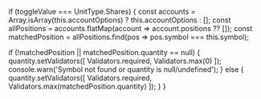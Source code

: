 if (toggleValue === UnitType.Shares) {
  const accounts = Array.isArray(this.accountOptions) ? this.accountOptions : [];
  const allPositions = accounts.flatMap(account => account.positions ?? []);
  const matchedPosition = allPositions.find(pos => pos.symbol === this.symbol);

  if (!matchedPosition || matchedPosition.quantity == null) {
    quantity.setValidators([
      Validators.required,
      Validators.max(0)
    ]);
    console.warn('Symbol not found or quantity is null/undefined');
  } else {
    quantity.setValidators([
      Validators.required,
      Validators.max(matchedPosition.quantity)
    ]);
  }
}